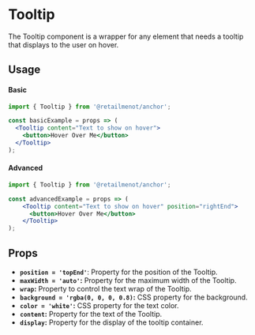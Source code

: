 # Tooltip

The Tooltip component is a wrapper for any element that needs a tooltip that displays to the user on hover.

## Usage

#### Basic
```jsx
import { Tooltip } from '@retailmenot/anchor';

const basicExample = props => (
  <Tooltip content="Text to show on hover">
    <button>Hover Over Me</button>
  </Tooltip>
);
```

#### Advanced
```jsx
import { Tooltip } from '@retailmenot/anchor';

const advancedExample = props => (
    <Tooltip content="Text to show on hover" position="rightEnd">
      <button>Hover Over Me</button>
    </Tooltip>
);
```

## Props

  * **`position = 'topEnd'`**: Property for the position of the Tooltip.  
  * **`maxWidth = 'auto'`:** Property for the maximum width of the Tooltip.
  * **`wrap`:** Property to control the text wrap of the Tooltip.
  * **`background = 'rgba(0, 0, 0, 0.8)`:** CSS property for the background.
  * **`color = 'white'`:** CSS property for the text color.
  * **`content`:** Property for the text of the Tooltip.
  * **`display`:** Property for the display of the tooltip container.

